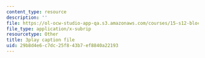 ```yaml
---
content_type: resource
description: ''
file: https://ol-ocw-studio-app-qa.s3.amazonaws.com/courses/15-s12-blockchain-and-money-fall-2018/29b8d4e6c7dc25f843b7ef8840a22193_ojcOUtUwIe4.srt
file_type: application/x-subrip
resourcetype: Other
title: 3play caption file
uid: 29b8d4e6-c7dc-25f8-43b7-ef8840a22193
---
```


